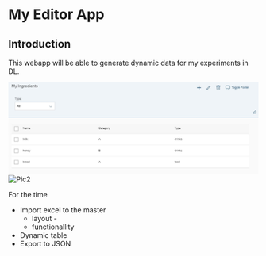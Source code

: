 # My Editor App

## Introduction 
This webapp will be able to generate dynamic data for my experiments in DL. 

![Pic1](https://github.com/davidvela/MyEditorApp/blob/master/assets/pic1.JPG)
![Pic2](https://github.com/davidvela/MyEditorApp/blob/master/assets/pic2.JPG)

For the time 
* Import excel to the master 
	* layout - 
	* functionallity
* Dynamic table 
* Export to JSON